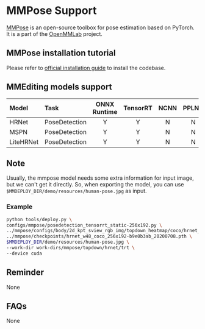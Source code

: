 # MMPose Support

[MMPose](https://github.com/open-mmlab/mmpose) is an open-source toolbox for pose estimation based on PyTorch. It is a part of the [OpenMMLab](https://openmmlab.com/) project.

## MMPose installation tutorial

Please refer to [official installation guide](https://mmpose.readthedocs.io/en/latest/install.html) to install the codebase.

## MMEditing models support

| Model     | Task          | ONNX Runtime | TensorRT | NCNN  | PPLNN | OpenVINO |                                        Model config                                         |
| :-------- | :------------ | :----------: | :------: | :---: | :---: | :------: | :-----------------------------------------------------------------------------------------: |
| HRNet     | PoseDetection |      Y       |    Y     |   N   |   N   |    N     |   [config](https://mmpose.readthedocs.io/en/latest/papers/backbones.html#hrnet-cvpr-2019)   |
| MSPN      | PoseDetection |      Y       |    Y     |   N   |   N   |    N     |   [config](https://mmpose.readthedocs.io/en/latest/papers/backbones.html#mspn-arxiv-2019)   |
| LiteHRNet | PoseDetection |      Y       |    Y     |   N   |   N   |    N     | [config](https://mmpose.readthedocs.io/en/latest/papers/backbones.html#litehrnet-cvpr-2021) |

## Note

Usually, the mmpose model needs some extra information for input image, but we can't get it directly. So, when exporting the model, you can use `$MMDEPLOY_DIR/demo/resources/human-pose.jpg` as input.

### Example

```bash
python tools/deploy.py \
configs/mmpose/posedetection_tensorrt_static-256x192.py \
../mmpose/configs/body/2d_kpt_sview_rgb_img/topdown_heatmap/coco/hrnet_w48_coco_256x192.py \
../mmpose/checkpoints/hrnet_w48_coco_256x192-b9e0b3ab_20200708.pth \
$MMDEPLOY_DIR/demo/resources/human-pose.jpg \
--work-dir work-dirs/mmpose/topdown/hrnet/trt \
--device cuda
```

## Reminder

None

## FAQs

None
